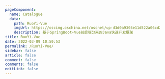 ```yaml
---
pageComponent:
  name: Catalogue
  data:
    path: RuoYi-Vue
    imgUrl: https://oscimg.oschina.net/oscnet/up-d3d0a9303e11d522a06cd263f3079027715.png
    description: 基于SpringBoot+Vue前后端分离的Java快速开发框架
title: RuoYi-Vue
date: 2022-03-09 10:50:53
permalink: /RuoYi-Vue/
sidebar: false
article: false
comment: false
comments: false
editLink: false
---
```

